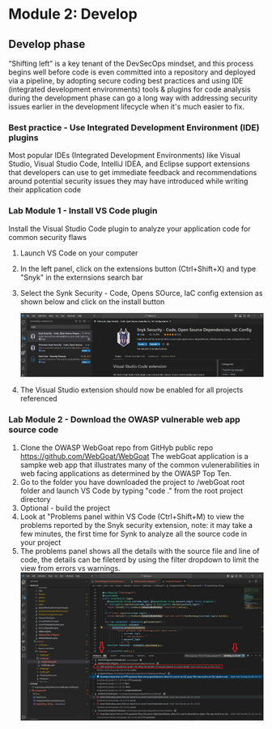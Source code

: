 # Module 2: Develop

## Develop phase

“Shifting left” is a key tenant of the DevSecOps mindset, and this process begins well before code is even committed into a repository and deployed via a pipeline, by adopting secure coding best practices and using IDE (integrated development environments) tools & plugins for code analysis during the development phase can go a long way with addressing security issues earlier in the development lifecycle when it's much easier to fix.

### Best practice - Use Integrated Development Environment (IDE) plugins 

Most popular IDEs (Integrated Development Environments) like Visual Studio, Visual Studio Code, IntelliJ IDEA, and Eclipse support extensions that developers can use to get immediate feedback and recommendations around potential security issues they may have introduced while writing their application code

### Lab Module 1 - Install VS Code plugin

Install the Visual Studio Code plugin to analyze your application code for common security flaws

1. Launch VS Code on your computer
2. In the left panel, click on the extensions button (Ctrl+Shift+X) and type "Snyk" in the externsions search bar
3. Select the Synk Security - Code, Opens SOurce, IaC config extension as shown below and click on the install button
 
   ![DevSecOps Lifecycle Phases](../../assets/images/module2/snyk-extension.png)
4. The Visual Studio extension should now be enabled for all projects referenced


### Lab Module 2 - Download the OWASP vulnerable web app source code
1. Clone the OWASP WebGoat repo from GitHyb public repo https://github.com/WebGoat/WebGoat  The webGoat application is a sampke web app that illustrates many of the common vulenerabilities in web facing applications as determined by the OWASP Top Ten.
2. Go to the folder you have downloaded the project to /webGoat root folder and launch VS Code by typing "code ." from the root project directory
3. Optional - build the project
4. Look at "Problems panel within VS Code (Ctrl+Shift+M) to view the problems reported by the Snyk security extension, note: it may take a few minutes, the first time for Synk to analyze all the source code in your project
5. The problems panel shows all the details with the source file and line of code, the details can be fileterd by using the filter dropdown to limit the view from errors vs warnings. 
 ![Synk extension problems panel](../../assets/images/module2/snyk-annotated.png)














